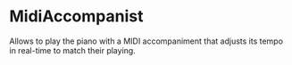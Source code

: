# MidiAccompanist
Allows to play the piano with a MIDI accompaniment that adjusts its tempo in real-time to match their playing.
